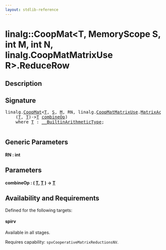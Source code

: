 ```yaml
---
layout: stdlib-reference
---
```


# linalg::CoopMat\<T, MemoryScope S, int M, int N, linalg\.CoopMatMatrixUse R\>\.ReduceRow

## Description





## Signature 

<pre>
linalg.<a href="index.html" class="code_type">CoopMat</a>&lt;<a href="index.html#typeparam-T" class="code_type">T</a>, <a href="index.html#decl-S" class="code_var">S</a>, <a href="index.html#decl-M" class="code_var">M</a>, RN, linalg.<a href="../coopmatmatrixuse-047d/index.html" class="code_type">CoopMatMatrixUse</a>.<a href="../coopmatmatrixuse-047d/index.html#decl-MatrixAccumulator" class="code_var">MatrixAccumulator</a>&gt; linalg::<a href="index.html" class="code_type">CoopMat</a>&lt;<a href="index.html#typeparam-T" class="code_type">T</a>, MemoryScope <a href="index.html#decl-S" class="code_var">S</a>, <span class="code_keyword">int</span> <a href="index.html#decl-M" class="code_var">M</a>, <span class="code_keyword">int</span> <a href="index.html#decl-N" class="code_var">N</a>, linalg.<a href="../coopmatmatrixuse-047d/index.html" class="code_type">CoopMatMatrixUse</a>R&gt;.<a href="reducerow-06.html">ReduceRow</a>&lt;<span class="code_keyword">int</span> <a href="reducerow-06.html#decl-RN" class="code_var">RN</a>&gt;(
    (<a href="index.html#typeparam-T" class="code_type">T</a>, <a href="index.html#typeparam-T" class="code_type">T</a>)-&gt;<a href="index.html#typeparam-T" class="code_type">T</a> <a href="reducerow-06.html#decl-combineOp" class="code_param">combineOp</a>)
    <span class='code_keyword'>where</span> <a href="index.html#typeparam-T" class="code_type">T</a> : <a href="../../interfaces/0_builtinarithmetictype-029j/index.html" class="code_type">__BuiltinArithmeticType</a>;

</pre>

## Generic Parameters

####  <a id="decl-RN"></a>RN  : int

## Parameters

####  <a id="decl-combineOp"></a>combineOp  : \( [T](index.html#typeparam-T), [T](index.html#typeparam-T) \) -\> [T](index.html#typeparam-T)

## Availability and Requirements

Defined for the following targets:

#### spirv
Available in all stages.

Requires capability: `spvCooperativeMatrixReductionsNV`.



